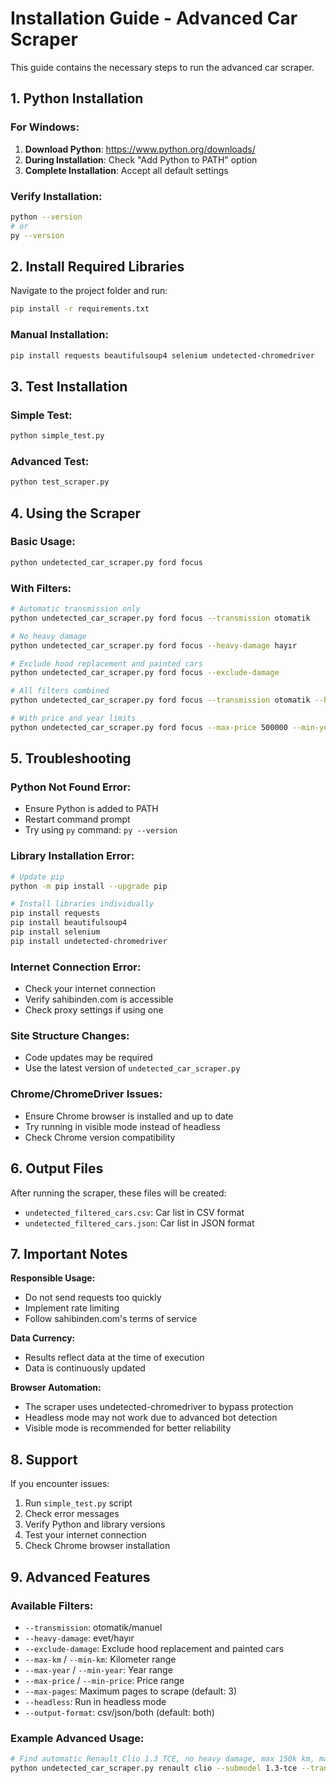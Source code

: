 # Installation Guide - Advanced Car Scraper

This guide contains the necessary steps to run the advanced car scraper.

## 1. Python Installation

### For Windows:
1. **Download Python**: https://www.python.org/downloads/
2. **During Installation**: Check "Add Python to PATH" option
3. **Complete Installation**: Accept all default settings

### Verify Installation:
```bash
python --version
# or
py --version
```

## 2. Install Required Libraries

Navigate to the project folder and run:
```bash
pip install -r requirements.txt
```

### Manual Installation:
```bash
pip install requests beautifulsoup4 selenium undetected-chromedriver
```

## 3. Test Installation

### Simple Test:
```bash
python simple_test.py
```

### Advanced Test:
```bash
python test_scraper.py
```

## 4. Using the Scraper

### Basic Usage:
```bash
python undetected_car_scraper.py ford focus
```

### With Filters:
```bash
# Automatic transmission only
python undetected_car_scraper.py ford focus --transmission otomatik

# No heavy damage
python undetected_car_scraper.py ford focus --heavy-damage hayır

# Exclude hood replacement and painted cars
python undetected_car_scraper.py ford focus --exclude-damage

# All filters combined
python undetected_car_scraper.py ford focus --transmission otomatik --heavy-damage hayır --exclude-damage

# With price and year limits
python undetected_car_scraper.py ford focus --max-price 500000 --min-year 2018 --max-km 100000
```

## 5. Troubleshooting

### Python Not Found Error:
- Ensure Python is added to PATH
- Restart command prompt
- Try using `py` command: `py --version`

### Library Installation Error:
```bash
# Update pip
python -m pip install --upgrade pip

# Install libraries individually
pip install requests
pip install beautifulsoup4
pip install selenium
pip install undetected-chromedriver
```

### Internet Connection Error:
- Check your internet connection
- Verify sahibinden.com is accessible
- Check proxy settings if using one

### Site Structure Changes:
- Code updates may be required
- Use the latest version of `undetected_car_scraper.py`

### Chrome/ChromeDriver Issues:
- Ensure Chrome browser is installed and up to date
- Try running in visible mode instead of headless
- Check Chrome version compatibility

## 6. Output Files

After running the scraper, these files will be created:
- `undetected_filtered_cars.csv`: Car list in CSV format
- `undetected_filtered_cars.json`: Car list in JSON format

## 7. Important Notes

**Responsible Usage:**
- Do not send requests too quickly
- Implement rate limiting
- Follow sahibinden.com's terms of service

**Data Currency:**
- Results reflect data at the time of execution
- Data is continuously updated

**Browser Automation:**
- The scraper uses undetected-chromedriver to bypass protection
- Headless mode may not work due to advanced bot detection
- Visible mode is recommended for better reliability

## 8. Support

If you encounter issues:
1. Run `simple_test.py` script
2. Check error messages
3. Verify Python and library versions
4. Test your internet connection
5. Check Chrome browser installation

## 9. Advanced Features

### Available Filters:
- `--transmission`: otomatik/manuel
- `--heavy-damage`: evet/hayır
- `--exclude-damage`: Exclude hood replacement and painted cars
- `--max-km` / `--min-km`: Kilometer range
- `--max-year` / `--min-year`: Year range
- `--max-price` / `--min-price`: Price range
- `--max-pages`: Maximum pages to scrape (default: 3)
- `--headless`: Run in headless mode
- `--output-format`: csv/json/both (default: both)

### Example Advanced Usage:
```bash
# Find automatic Renault Clio 1.3 TCE, no heavy damage, max 150k km, max 500k TL
python undetected_car_scraper.py renault clio --submodel 1.3-tce --transmission otomatik --heavy-damage hayır --max-km 150000 --max-price 500000 --max-pages 5
```
